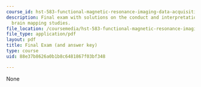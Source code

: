 ```yaml
---
course_id: hst-583-functional-magnetic-resonance-imaging-data-acquisition-and-analysis-fall-2008
description: Final exam with solutions on the conduct and interpretation of human
  brain mapping studies.
file_location: /coursemedia/hst-583-functional-magnetic-resonance-imaging-data-acquisition-and-analysis-fall-2008/88e37b8626a0b1b8c6481867f03bf348_final_soln.pdf
file_type: application/pdf
layout: pdf
title: Final Exam (and answer key)
type: course
uid: 88e37b8626a0b1b8c6481867f03bf348

---
```

None